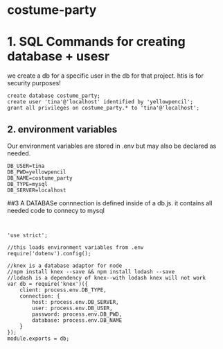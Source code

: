 # costume-party

# 1. SQL Commands for creating database + usesr
we create a db for a specific user in the db for that project.  htis is for security purposes!
```
create database costume_party;
create user 'tina'@'localhost' identified by 'yellowpencil';
grant all privileges on costume_party.* to 'tina'@'localhost';
```
## 2. environment variables
Our environment variables are stored in .env but may also be declared as needed.
```
DB_USER=tina
DB_PWD=yellowpencil
DB_NAME=costume_party
DB_TYPE=mysql
DB_SERVER=localhost
````

##3
A DATABASe connnection is defined inside of a db.js. it contains all needed code to connecy to mysql

````


'use strict';

//this loads environment variables from .env
require('dotenv').config();

//knex is a database adaptor for node
//npm install knex --save && npm install lodash --save
//lodash is a dependency of knex--with lodash knex will not work
var db = require('knex')({
	client: process.env.DB_TYPE,
	connection: {
		host: process.env.DB_SERVER,
		user: process.env.DB_USER,
		password: process.env.DB_PWD,
		database: process.env.DB_NAME
	}
});
module.exports = db;
``````